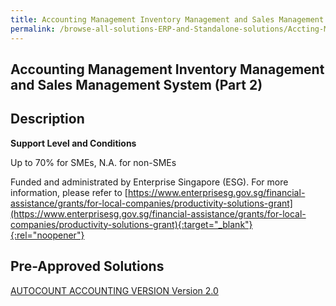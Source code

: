 ```yaml
---
title: Accounting Management Inventory Management and Sales Management System (Part 2)
permalink: /browse-all-solutions-ERP-and-Standalone-solutions/Accting-Mgmt--Inventory-Mgmt-and-Sales-Mgmt-System--Part-2-
---
```


## Accounting Management Inventory Management and Sales Management System (Part 2)
## Description

**Support Level and Conditions**

Up to 70% for SMEs, N.A. for non-SMEs

Funded and administrated by Enterprise Singapore (ESG). For more information, please refer to
[https://www.enterprisesg.gov.sg/financial-assistance/grants/for-local-companies/productivity-solutions-grant](https://www.enterprisesg.gov.sg/financial-assistance/grants/for-local-companies/productivity-solutions-grant){:target="_blank"}{:rel="noopener"}

## Pre-Approved Solutions

<a href='/productivity-solutions-grant/solutionrepo/solution476' target='_blank'>AUTOCOUNT ACCOUNTING VERSION Version 2.0</a><br>

